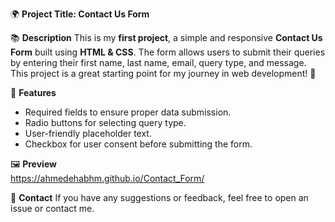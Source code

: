 🌍 **Project Title: Contact Us Form**

📚 **Description**
This is my **first project**, a simple and responsive **Contact Us Form** built using **HTML & CSS**. The form allows
users to submit their queries by entering their first name, last name, email, query type, and message. This project is a
great starting point for my journey in web development! 🚀

🚀 **Features**
- Required fields to ensure proper data submission.
- Radio buttons for selecting query type.
- User-friendly placeholder text.
- Checkbox for user consent before submitting the form.

 🖼 **Preview**  
https://ahmedehabhm.github.io/Contact_Form/

📩 **Contact**
If you have any suggestions or feedback, feel free to open an issue or contact me.
